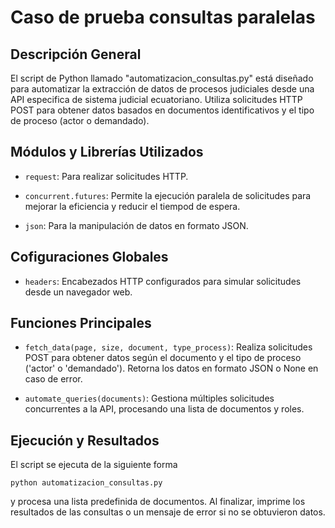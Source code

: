 # Caso de prueba consultas paralelas

## Descripción General

El script de Python llamado "automatizacion_consultas.py" está diseñado para automatizar la extracción de datos de procesos judiciales desde una API especifica de sistema judicial ecuatoriano. Utiliza solicitudes HTTP POST para obtener datos basados en documentos identificativos y el tipo de proceso (actor o demandado).

## Módulos y Librerías Utilizados

*  `request`: Para realizar solicitudes HTTP.

* `concurrent.futures`: Permite la ejecución paralela de solicitudes para mejorar la eficiencia y reducir el tiempod de espera.

* `json`: Para la manipulación de datos en formato JSON.

## Cofiguraciones Globales

* `headers`:  Encabezados HTTP configurados para simular solicitudes desde un navegador web.

## Funciones Principales

* `fetch_data(page, size, document, type_process)`: Realiza solicitudes POST para obtener datos según el documento y el tipo de proceso ('actor' o 'demandado'). Retorna los datos en formato JSON o None en caso de error.

* `automate_queries(documents)`: Gestiona múltiples solicitudes concurrentes a la API, procesando una lista de documentos y roles.

## Ejecución y Resultados
El script se ejecuta de la siguiente forma 

```
python automatizacion_consultas.py
```

 y procesa una lista predefinida de documentos. Al finalizar, imprime los resultados de las consultas o un mensaje de error si no se obtuvieron datos.
